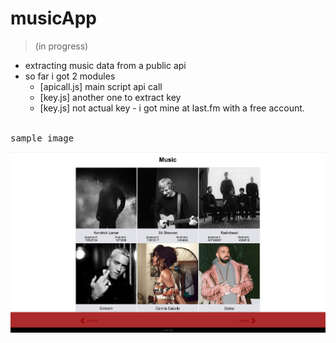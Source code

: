 # musicApp
> (in progress)

- extracting music data from a public api
- so far i got 2 modules
    + [apicall.js] main script api call
    + [key.js] another one to extract key
    + [key.js] not actual key - i got mine at last.fm with a free account.




<br/>
<kbd>sample image</kbd>
<br />

![](images/mapp.png)

<br/>
